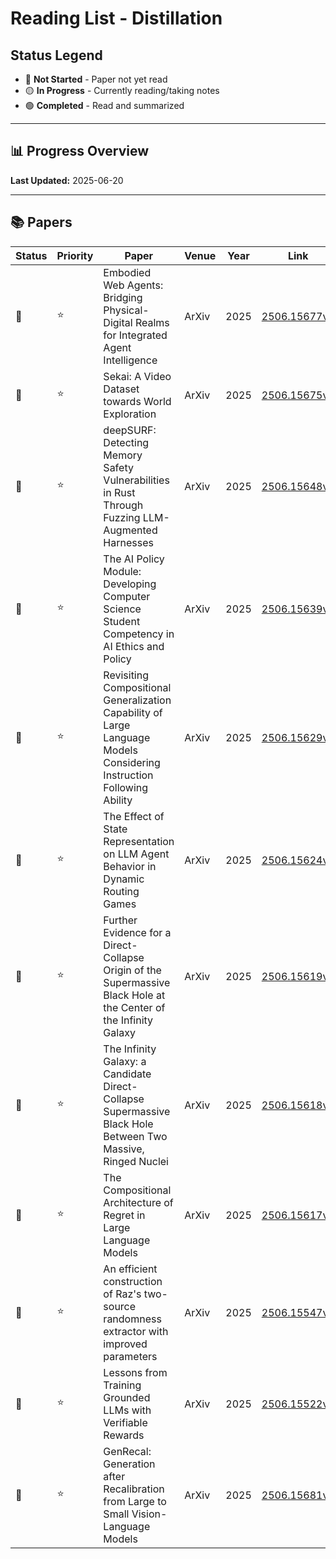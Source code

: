 # Reading List - Distillation

## Status Legend
- 🔴 **Not Started** - Paper not yet read
- 🟡 **In Progress** - Currently reading/taking notes  
- 🟢 **Completed** - Read and summarized

---

## 📊 Progress Overview

**Last Updated:** 2025-06-20

---

## 📚 Papers


| Status | Priority | Paper | Venue | Year | Link |
|--------|----------|-------|-------|------|------|
| 🔴 | ⭐ | Embodied Web Agents: Bridging Physical-Digital Realms for Integrated Agent Intelligence | ArXiv | 2025 | [2506.15677v1](http://arxiv.org/abs/2506.15677v1) |
| 🔴 | ⭐ | Sekai: A Video Dataset towards World Exploration | ArXiv | 2025 | [2506.15675v1](http://arxiv.org/abs/2506.15675v1) |
| 🔴 | ⭐ | deepSURF: Detecting Memory Safety Vulnerabilities in Rust Through Fuzzing LLM-Augmented Harnesses | ArXiv | 2025 | [2506.15648v1](http://arxiv.org/abs/2506.15648v1) |
| 🔴 | ⭐ | The AI Policy Module: Developing Computer Science Student Competency in AI Ethics and Policy | ArXiv | 2025 | [2506.15639v1](http://arxiv.org/abs/2506.15639v1) |
| 🔴 | ⭐ | Revisiting Compositional Generalization Capability of Large Language Models Considering Instruction Following Ability | ArXiv | 2025 | [2506.15629v1](http://arxiv.org/abs/2506.15629v1) |
| 🔴 | ⭐ | The Effect of State Representation on LLM Agent Behavior in Dynamic Routing Games | ArXiv | 2025 | [2506.15624v1](http://arxiv.org/abs/2506.15624v1) |
| 🔴 | ⭐ | Further Evidence for a Direct-Collapse Origin of the Supermassive Black Hole at the Center of the Infinity Galaxy | ArXiv | 2025 | [2506.15619v1](http://arxiv.org/abs/2506.15619v1) |
| 🔴 | ⭐ | The Infinity Galaxy: a Candidate Direct-Collapse Supermassive Black Hole Between Two Massive, Ringed Nuclei | ArXiv | 2025 | [2506.15618v1](http://arxiv.org/abs/2506.15618v1) |
| 🔴 | ⭐ | The Compositional Architecture of Regret in Large Language Models | ArXiv | 2025 | [2506.15617v1](http://arxiv.org/abs/2506.15617v1) |
| 🔴 | ⭐ | An efficient construction of Raz's two-source randomness extractor with improved parameters | ArXiv | 2025 | [2506.15547v1](http://arxiv.org/abs/2506.15547v1) |
| 🔴 | ⭐ | Lessons from Training Grounded LLMs with Verifiable Rewards | ArXiv | 2025 | [2506.15522v1](http://arxiv.org/abs/2506.15522v1) |
| 🔴 | ⭐ | GenRecal: Generation after Recalibration from Large to Small Vision-Language Models | ArXiv | 2025 | [2506.15681v1](http://arxiv.org/abs/2506.15681v1) |
